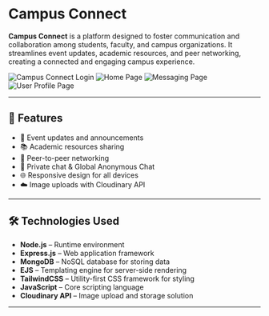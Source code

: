 # Campus Connect

**Campus Connect** is a platform designed to foster communication and collaboration among students, faculty, and campus organizations. It streamlines event updates, academic resources, and peer networking, creating a connected and engaging campus experience.

![Campus Connect Login](https://github.com/Priyanshu0714/CampusConnect/blob/main/public/images/github/Screenshot%202025-04-20%20at%204.42.15%E2%80%AFPM.png)
![Home Page](https://github.com/Priyanshu0714/CampusConnect/blob/main/public/images/github/Screenshot%202025-04-20%20at%204.42.44%E2%80%AFPM.png)
![Messaging Page](https://github.com/Priyanshu0714/CampusConnect/blob/main/public/images/github/Screenshot%202025-04-20%20at%204.42.56%E2%80%AFPM.png)
![User Profile Page](https://github.com/Priyanshu0714/CampusConnect/blob/main/public/images/github/Screenshot%202025-04-20%20at%204.43.19%E2%80%AFPM.png)


---

## 🚀 Features

- 📅 Event updates and announcements  
- 📚 Academic resources sharing  
- 👥 Peer-to-peer networking 
- 💬 Private chat & Global Anonymous Chat
- 🌐 Responsive design for all devices  
- ☁️ Image uploads with Cloudinary API  

---

## 🛠️ Technologies Used

- **Node.js** – Runtime environment  
- **Express.js** – Web application framework  
- **MongoDB** – NoSQL database for storing data  
- **EJS** – Templating engine for server-side rendering  
- **TailwindCSS** – Utility-first CSS framework for styling  
- **JavaScript** – Core scripting language  
- **Cloudinary API** – Image upload and storage solution  

---
